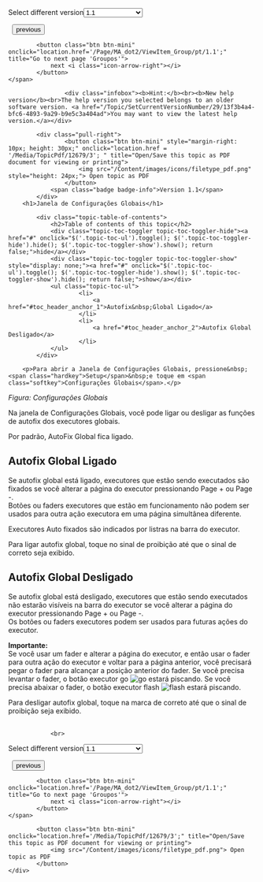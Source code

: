 
<div class="topic-navigation">

<div class="pull-right">
	<span class="pull-left">


<div class="pull-left">
<form action="/Topic/SetCurrentVersionNumber" class="form-inline" id="frmTagSelector" method="post">	<span class="form-mini">
		<div class="input-prepend"><span class="add-on">Select different version</span><select autocomplete="off" id="versionNumberId" name="versionNumberId" onchange="$(this).closest('#frmTagSelector').submit();" style="width: 120px;"><option value="">- latest -</option>
<option selected="selected" value="3">1.1</option>
<option value="7">1.2</option>
<option value="12">1.3</option>
<option value="16">1.5</option>
<option value="29">1.9</option>
</select></div>
		<input data-val="true" data-val-number="The field Int32 must be a number." data-val-required="The Int32 field is required." id="ProductId" name="ProductId" type="hidden" value="7">
		<input id="CurrentGuid" name="CurrentGuid" type="hidden" value="13f3b4a4-bfc6-4893-9a29-b9e5c3a404ad">
	</span>
</form></div>&nbsp;	</span>
	<span class="pull-right" style="white-space: nowrap;">
			<button class="btn btn-mini" onclick="location.href='/Page/MA_dot2/ViewItem_Gobo/pt/1.1'; " title="Go to previous page 'Tipo de Preset Gobo'">
				<i class="icon-arrow-left"></i> previous
			</button>

			<button class="btn btn-mini" onclick="location.href='/Page/MA_dot2/ViewItem_Group/pt/1.1';" title="Go to next page 'Groupos'">
				next <i class="icon-arrow-right"></i> 
			</button>
	</span>
</div>
<div class="clear-fix" style="margin-bottom: 10px"></div>
</div>

					<div class="infobox"><b>Hint:</b><br><b>New help version</b><br>The help version you selected belongs to an older software version. <a href="/Topic/SetCurrentVersionNumber/29/13f3b4a4-bfc6-4893-9a29-b9e5c3a404ad">You may want to view the latest help version.</a></div>

			<div class="pull-right">
					<button class="btn btn-mini" style="margin-right: 10px; height: 30px;" onclick="location.href = '/Media/TopicPdf/12679/3'; " title="Open/Save this topic as PDF document for viewing or printing">
						<img src="/Content/images/icons/filetype_pdf.png" style="height: 24px;"> Open topic as PDF
					</button>
				<span class="badge badge-info">Version 1.1</span>
			</div>
		<h1>Janela de Configurações Globais</h1>

			<div class="topic-table-of-contents">
				<h2>Table of contents of this topic</h2>
				<div class="topic-toc-toggler topic-toc-toggler-hide"><a href="#" onclick="$('.topic-toc-ul').toggle(); $('.topic-toc-toggler-hide').hide(); $('.topic-toc-toggler-show').show(); return false;">hide</a></div>
				<div class="topic-toc-toggler topic-toc-toggler-show" style="display: none;"><a href="#" onclick="$('.topic-toc-ul').toggle(); $('.topic-toc-toggler-hide').show(); $('.topic-toc-toggler-show').hide(); return false;">show</a></div>
				<ul class="topic-toc-ul">
						<li>
							<a href="#toc_header_anchor_1">Autofix&nbsp;Global Ligado</a>
						</li>
						<li>
							<a href="#toc_header_anchor_2">Autofix Global Desligado</a>
						</li>
				</ul>
			</div>

		<p>Para abrir a Janela de Configurações Globais, pressione&nbsp;<span class="hardkey">Setup</span>&nbsp;e toque em <span class="softkey">Configurações Globais</span>.</p>

<p><span class="image_gray_border"><img alt="" src="/Media/Image/Dot2_ViewsandWindows_GlobalSettings01_1-1-3.png"><em>Figura: Configurações Globais</em></span></p>

<p><span class="image_gray_border">Na janela de&nbsp;</span>Configurações Globais​<span class="image_gray_border">, você pode ligar ou desligar as funções de autofix dos executores globais</span><span class="image_gray_border">.</span></p>

<p><span class="image_gray_border">Por padrão, AutoFix Global fica ligado.</span></p>

<a name="toc_header_anchor_1" id="toc_header_anchor_1" class="topic-toc-item"></a><h2>Autofix&nbsp;Global Ligado</h2>

<p><span class="image_gray_border">Se autofix global está ligado, executores que estão sendo executados são fixados se você alterar a página do executor pressionando&nbsp;<span class="hardkey">Page +</span> ou&nbsp;<span class="hardkey">Page -</span>. </span><br>
Botões ou faders executores que estão em funcionamento não podem ser usados para outra ação executora&nbsp;em uma página simultânea diferente.</p>

<p><span class="image_gray_border">Executores Auto fixados são indicados por listras na barra do executor.</span></p>

<p><span class="image_gray_border">Para ligar autofix&nbsp;global, toque no sinal de proibição até que o sinal de correto seja exibido.</span></p>

<a name="toc_header_anchor_2" id="toc_header_anchor_2" class="topic-toc-item"></a><h2><span class="image_gray_border">Autofix Global Desligado</span></h2>

<p><span class="image_gray_border">Se autofix&nbsp;global está desligado, executores que estão sendo executados não estarão visíveis na barra do executor se você alterar a página do executor pressionando <span class="hardkey">Page +</span> ou&nbsp;<span class="hardkey">Page -</span>.<br>
Os botões ou faders&nbsp;executores podem ser usados para futuras ações do executor.</span></p>

<div class="important"><span class="image_gray_border"><strong>Importante:</strong></span><br>
Se você usar um fader e alterar a página do executor, e então usar o fader para outra ação do executor e voltar para a página anterior, você precisará pegar o fader para alcançar a posição anterior do fader. Se você precisa levantar o fader, o botão executor go<span class="image_gray_border">&nbsp;</span><span class="hardkey"><img alt="go" src="/Media/Mlg/go_1.png"></span>&nbsp;estará piscando. Se você precisa abaixar o&nbsp;fader, o botão executor flash<span class="image_gray_border">&nbsp;</span><span class="hardkey"><img alt="flash" src="/Media/Mlg/flash_1.png"></span>&nbsp;estará piscando.<span class="image_gray_border">&nbsp;</span></div>

<p><span class="image_gray_border">Para desligar autofix&nbsp;global,&nbsp;toque na marca de correto até que o sinal de proibição seja exibido.</span><br>
&nbsp;</p>


				<br>
<div class="topic-navigation">

<div class="pull-right">
	<span class="pull-left">


<div class="pull-left">
<form action="/Topic/SetCurrentVersionNumber" class="form-inline" id="frmTagSelector" method="post">	<span class="form-mini">
		<div class="input-prepend"><span class="add-on">Select different version</span><select autocomplete="off" id="versionNumberId" name="versionNumberId" onchange="$(this).closest('#frmTagSelector').submit();" style="width: 120px;"><option value="">- latest -</option>
<option selected="selected" value="3">1.1</option>
<option value="7">1.2</option>
<option value="12">1.3</option>
<option value="16">1.5</option>
<option value="29">1.9</option>
</select></div>
		<input data-val="true" data-val-number="The field Int32 must be a number." data-val-required="The Int32 field is required." id="ProductId" name="ProductId" type="hidden" value="7">
		<input id="CurrentGuid" name="CurrentGuid" type="hidden" value="13f3b4a4-bfc6-4893-9a29-b9e5c3a404ad">
	</span>
</form></div>&nbsp;	</span>
	<span class="pull-right" style="white-space: nowrap;">
			<button class="btn btn-mini" onclick="location.href='/Page/MA_dot2/ViewItem_Gobo/pt/1.1'; " title="Go to previous page 'Tipo de Preset Gobo'">
				<i class="icon-arrow-left"></i> previous
			</button>

			<button class="btn btn-mini" onclick="location.href='/Page/MA_dot2/ViewItem_Group/pt/1.1';" title="Go to next page 'Groupos'">
				next <i class="icon-arrow-right"></i> 
			</button>
	</span>
</div>
	<div class="clear-fix"></div>
	<div class="pull-right">
	
			<button class="btn btn-mini" onclick="location.href='/Media/TopicPdf/12679/3';" title="Open/Save this topic as PDF document for viewing or printing">
				<img src="/Content/images/icons/filetype_pdf.png"> Open topic as PDF
			</button>
	</div>
<div class="clear-fix" style="margin-bottom: 10px"></div>
</div>

	